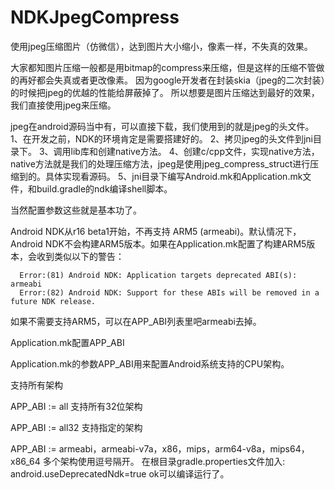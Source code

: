 # NDKJpegCompress
使用jpeg压缩图片（仿微信），达到图片大小缩小，像素一样，不失真的效果。

大家都知图片压缩一般都是用bitmap的compress来压缩，但是这样的压缩不管做的再好都会失真或者更改像素。
因为google开发者在封装skia（jpeg的二次封装）的时候把jpeg的优越的性能给屏蔽掉了。
所以想要是图片压缩达到最好的效果，我们直接使用jpeg来压缩。

jpeg在android源码当中有，可以直接下载，我们使用到的就是jpeg的头文件。
1、在开发之前，NDK的环境肯定是需要搭建好的。
2、拷贝jpeg的头文件到jni目录下。
3、调用lib库和创建native方法。
4、创建c/cpp文件，实现native方法，native方法就是我们的处理压缩方法，jpeg是使用jpeg_compress_struct进行压缩到的。具体实现看源码。
5、jni目录下编写Android.mk和Application.mk文件，和build.gradle的ndk编译shell脚本。

当然配置参数这些就是基本功了。

Android NDK从r16 beta1开始，不再支持 ARM5 (armeabi)。默认情况下，Android NDK不会构建ARM5版本。如果在Application.mk配置了构建ARM5版本，会收到类似以下的警告：

      Error:(81) Android NDK: Application targets deprecated ABI(s): armeabi
      Error:(82) Android NDK: Support for these ABIs will be removed in a future NDK release. 
如果不需要支持ARM5，可以在APP_ABI列表里吧armeabi去掉。

Application.mk配置APP_ABI

Application.mk的参数APP_ABI用来配置Android系统支持的CPU架构。

支持所有架构

APP_ABI := all
支持所有32位架构

APP_ABI := all32
支持指定的架构

APP_ABI := armeabi，armeabi-v7a，x86，mips，arm64-v8a，mips64，x86_64
多个架构使用逗号隔开。
在根目录gradle.properties文件加入: android.useDeprecatedNdk=true
ok可以编译运行了。
